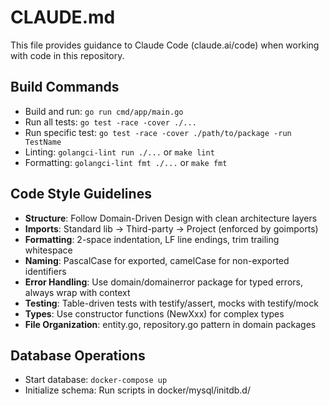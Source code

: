 # CLAUDE.md

This file provides guidance to Claude Code (claude.ai/code) when working with code in this repository.

## Build Commands
- Build and run: `go run cmd/app/main.go`
- Run all tests: `go test -race -cover ./...`
- Run specific test: `go test -race -cover ./path/to/package -run TestName`
- Linting: `golangci-lint run ./...` or `make lint`
- Formatting: `golangci-lint fmt ./...` or `make fmt`

## Code Style Guidelines
- **Structure**: Follow Domain-Driven Design with clean architecture layers
- **Imports**: Standard lib → Third-party → Project (enforced by goimports)
- **Formatting**: 2-space indentation, LF line endings, trim trailing whitespace
- **Naming**: PascalCase for exported, camelCase for non-exported identifiers
- **Error Handling**: Use domain/domainerror package for typed errors, always wrap with context
- **Testing**: Table-driven tests with testify/assert, mocks with testify/mock
- **Types**: Use constructor functions (NewXxx) for complex types
- **File Organization**: entity.go, repository.go pattern in domain packages

## Database Operations
- Start database: `docker-compose up`
- Initialize schema: Run scripts in docker/mysql/initdb.d/